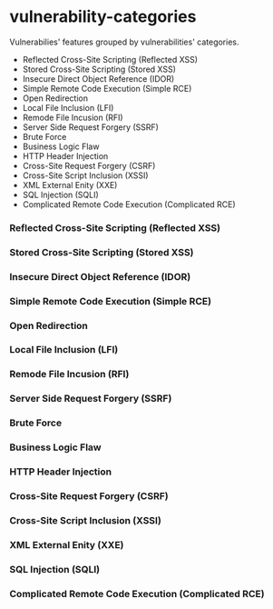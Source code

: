 # vulnerability-categories

Vulnerabilies' features grouped by vulnerabilities' categories.

- Reflected Cross-Site Scripting (Reflected XSS)
- Stored Cross-Site Scripting (Stored XSS)
- Insecure Direct Object Reference (IDOR)
- Simple Remote Code Execution (Simple RCE)
- Open Redirection
- Local File Inclusion (LFI)
- Remode File Incusion (RFI)
- Server Side Request Forgery (SSRF)
- Brute Force
- Business Logic Flaw
- HTTP Header Injection
- Cross-Site Request Forgery (CSRF)
- Cross-Site Script Inclusion (XSSI)
- XML External Enity (XXE)
- SQL Injection (SQLI)
- Complicated Remote Code Execution (Complicated RCE)

### Reflected Cross-Site Scripting (Reflected XSS)

### Stored Cross-Site Scripting (Stored XSS)

### Insecure Direct Object Reference (IDOR)

### Simple Remote Code Execution (Simple RCE)

### Open Redirection

### Local File Inclusion (LFI)

### Remode File Incusion (RFI)

### Server Side Request Forgery (SSRF)

### Brute Force

### Business Logic Flaw

### HTTP Header Injection

### Cross-Site Request Forgery (CSRF)

### Cross-Site Script Inclusion (XSSI)

### XML External Enity (XXE)

### SQL Injection (SQLI)

### Complicated Remote Code Execution (Complicated RCE)
